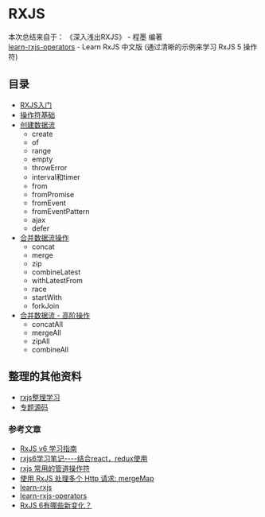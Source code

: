 # RXJS 

本次总结来自于：
《深入浅出RXJS》 -  程墨 编著                                 
[learn-rxjs-operators](https://github.com/RxJS-CN/learn-rxjs-operators) - Learn RxJS 中文版 (通过清晰的示例来学习 RxJS 5 操作符) 

## 目录
- [RXJS入门](books/专题知识库/16、RXJS学习专题/docs/02、RXJS入门.md)
- [操作符基础](books/专题知识库/16、RXJS学习专题/docs/03、操作符.md)
- [创建数据流](books/专题知识库/16、RXJS学习专题/docs/04、创建数据流.md)
    - create
    - of
    - range
    - empty
    - throwError
    - interval和timer
    - from
    - fromPromise
    - fromEvent
    - fromEventPattern
    - ajax
    - defer
- [合并数据流操作](books/专题知识库/16、RXJS学习专题/docs/05-01、合并数据流.md)
    - concat
    - merge
    - zip
    - combineLatest
    - withLatestFrom
    - race
    - startWith
    - forkJoin
- [合并数据流 - 高阶操作](books/专题知识库/16、RXJS学习专题/docs/05-02、合并数据流%20-%20高阶操作.md)
    - concatAll
    - mergeAll
    - zipAll
    - combineAll






## 整理的其他资料
- [rxjs整理学习](books/专题知识库/16、RXJS学习专题/docs/01、基础整理.md)
- [专题源码](https://github.com/yanlele/node-index-core/tree/master/packages/book/23%E3%80%81RXJS)


### 参考文章
- [RxJS v6 学习指南](https://www.imooc.com/article/70323)
- [rxjs6学习笔记----结合react，redux使用](https://blog.csdn.net/github_36487770/article/details/81168346)
- [rxjs 常用的管道操作符](https://www.cnblogs.com/ajanuw/p/8986776.html)
- [使用 RxJS 处理多个 Http 请求: mergeMap](https://segmentfault.com/a/1190000010088631)
- [learn-rxjs](https://github.com/btroncone/learn-rxjs)
- [learn-rxjs-operators](https://github.com/RxJS-CN/learn-rxjs-operators)
- [RxJS 6有哪些新变化？](https://segmentfault.com/a/1190000014956260)

